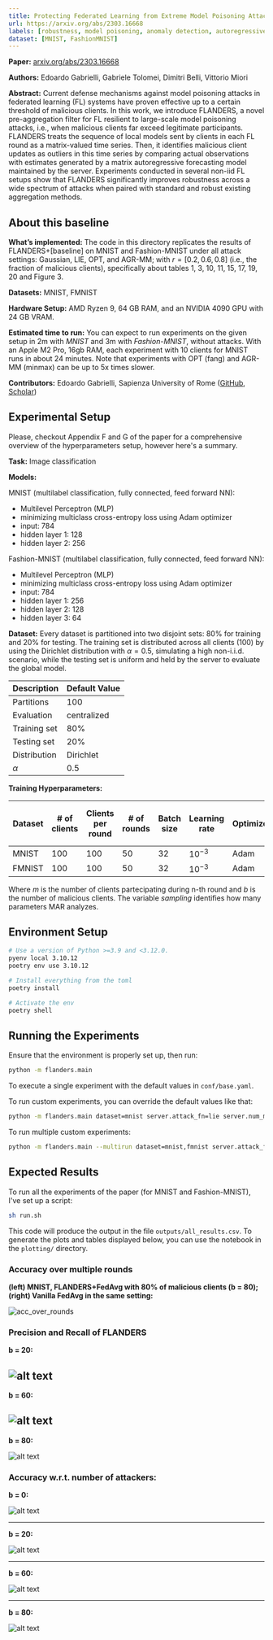 ```yaml
---
title: Protecting Federated Learning from Extreme Model Poisoning Attacks via Multidimensional Time Series Anomaly Detection
url: https://arxiv.org/abs/2303.16668
labels: [robustness, model poisoning, anomaly detection, autoregressive model, regression, classification]
dataset: [MNIST, FashionMNIST]
---
```


**Paper:** [arxiv.org/abs/2303.16668](https://arxiv.org/abs/2303.16668)

**Authors:** Edoardo Gabrielli, Gabriele Tolomei, Dimitri Belli, Vittorio Miori

**Abstract:** Current defense mechanisms against model poisoning attacks in federated learning (FL) systems have proven effective up to a certain threshold of malicious clients. In this work, we introduce FLANDERS, a novel pre-aggregation filter for FL resilient to large-scale model poisoning attacks, i.e., when malicious clients far exceed legitimate participants. FLANDERS treats the sequence of local models sent by clients in each FL round as a matrix-valued time series. Then, it identifies malicious client updates as outliers in this time series by comparing actual observations with estimates generated by a matrix autoregressive forecasting model maintained by the server. Experiments conducted in several non-iid FL setups show that FLANDERS significantly improves robustness across a wide spectrum of attacks when paired with standard and robust existing aggregation methods. 

## About this baseline

**What’s implemented:** The code in this directory replicates the results of FLANDERS+\[baseline\] on MNIST and Fashion-MNIST under all attack settings: Gaussian, LIE, OPT, and AGR-MM; with $r=[0.2,0.6,0.8]$ (i.e., the fraction of malicious clients), specifically about tables 1, 3, 10, 11, 15, 17, 19, 20 and Figure 3.

**Datasets:** MNIST, FMNIST

**Hardware Setup:** AMD Ryzen 9, 64 GB RAM, and an NVIDIA 4090 GPU with 24 GB VRAM.

**Estimated time to run:** You can expect to run experiments on the given setup in 2m with *MNIST* and 3m with *Fashion-MNIST*, without attacks. With an Apple M2 Pro, 16gb RAM, each experiment with 10 clients for MNIST runs in about 24 minutes. Note that experiments with OPT (fang) and AGR-MM (minmax) can be up to 5x times slower.

**Contributors:** Edoardo Gabrielli, Sapienza University of Rome ([GitHub](https://github.com/edogab33), [Scholar](https://scholar.google.com/citations?user=b3bePdYAAAAJ))


## Experimental Setup

Please, checkout Appendix F and G of the paper for a comprehensive overview of the hyperparameters setup, however here's a summary.

**Task:** Image classification

**Models:**

MNIST (multilabel classification, fully connected, feed forward NN):
- Multilevel Perceptron (MLP)
- minimizing multiclass cross-entropy loss using Adam optimizer
- input: 784
- hidden layer 1: 128
- hidden layer 2: 256

Fashion-MNIST (multilabel classification, fully connected, feed forward NN):
- Multilevel Perceptron (MLP)
- minimizing multiclass cross-entropy loss using Adam optimizer
- input: 784
- hidden layer 1: 256
- hidden layer 2: 128
- hidden layer 3: 64

**Dataset:** Every dataset is partitioned into two disjoint sets: 80% for training and 20% for testing. The training set is distributed across all clients (100) by using the Dirichlet distribution with $\alpha=0.5$, simulating a high non-i.i.d. scenario, while the testing set is uniform and held by the server to evaluate the global model.

| Description | Default Value |
| ----------- | ----- |
| Partitions | 100 |
| Evaluation | centralized |
| Training set | 80% |
| Testing set | 20% |
| Distribution | Dirichlet |
| $\alpha$ | 0.5 |

**Training Hyperparameters:**

| Dataset | # of clients  | Clients per round | # of rounds | Batch size | Learning rate | Optimizer | Dropout | Alpha | Beta | # of clients to keep | Sampling |
| -- | -- | -- | -- | -- | -- | -- | -- | -- | -- | -- | -- |
| MNIST | 100 | 100 | 50 | 32 | $10^{-3}$ | Adam | 0.2 | 0.0 | 0.0 | $m - b$ | 500 |
| FMNIST | 100 | 100 | 50 | 32 | $10^{-3}$ | Adam | 0.2 | 0.0 | 0.0 | $m - b$ | 500 |

Where $m$ is the number of clients partecipating during n-th round and $b$ is the number of malicious clients. The variable $sampling$ identifies how many parameters MAR analyzes.


## Environment Setup

```bash  
# Use a version of Python >=3.9 and <3.12.0.
pyenv local 3.10.12
poetry env use 3.10.12

# Install everything from the toml
poetry install

# Activate the env
poetry shell
```


## Running the Experiments
Ensure that the environment is properly set up, then run:

```bash  
python -m flanders.main
```

To execute a single experiment with the default values in `conf/base.yaml`.

To run custom experiments, you can override the default values like that:

```bash
python -m flanders.main dataset=mnist server.attack_fn=lie server.num_malicious=1
```

To run multiple custom experiments:

```bash
python -m flanders.main --multirun dataset=mnist,fmnist server.attack_fn=gaussian,lie,fang,minmax server.num_malicious=0,1,2,3,4,5
```

## Expected Results

To run all the experiments of the paper (for MNIST and Fashion-MNIST), I've set up a script:

```bash
sh run.sh
```

This code will produce the output in the file `outputs/all_results.csv`. To generate the plots and tables displayed below, you can use the notebook in the `plotting/` directory.


### Accuracy over multiple rounds
**(left) MNIST, FLANDERS+FedAvg with 80% of malicious clients (b = 80); (right) Vanilla FedAvg in the same setting:**

![acc_over_rounds](_static/screenshot-8.png)

### Precision and Recall of FLANDERS

**b = 20:**

![alt text](_static/screenshot-4.png)
---

**b = 60:**

![alt text](_static/screenshot-5.png)
---
**b = 80:**

![alt text](_static/screenshot-6.png)


### Accuracy w.r.t. number of attackers:
**b = 0:**

![alt text](_static/screenshot.png)

---
**b = 20:**

![alt text](_static/screenshot-1.png)

---
**b = 60:**

![alt text](_static/screenshot-2.png)

---
**b = 80:**

![alt text](_static/screenshot-3.png)
